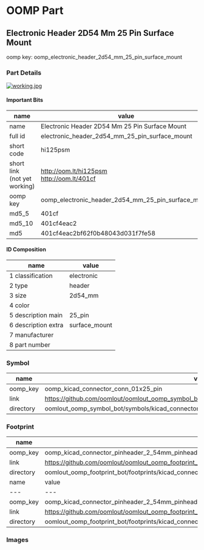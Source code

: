 # OOMP Part  
## Electronic Header 2D54 Mm 25 Pin Surface Mount  
  
oomp key: oomp_electronic_header_2d54_mm_25_pin_surface_mount  
  
### Part Details  
  
[![working.jpg](working_600.jpg)](working.jpg)  
  
#### Important Bits  
| name | value | 
| --- | --- | 
| name | Electronic Header 2D54 Mm 25 Pin Surface Mount | 
| full id | electronic_header_2d54_mm_25_pin_surface_mount | 
| short code | hi125psm | 
| short link<br>(not yet working) | http://oom.lt/hi125psm<br>http://oom.lt/401cf | 
| oomp key | oomp_electronic_header_2d54_mm_25_pin_surface_mount | 
| md5_5 | 401cf | 
| md5_10 | 401cf4eac2 | 
| md5 | 401cf4eac2bf62f0b48043d031f7fe58 | 
#### ID Composition  
| name | value | 
| --- | --- | 
| 1 classification | electronic | 
| 2 type | header | 
| 3 size | 2d54_mm | 
| 4 color |  | 
| 5 description main | 25_pin | 
| 6 description extra | surface_mount | 
| 7 manufacturer |  | 
| 8 part number |  | 
### Symbol  
| name | value | 
| --- | --- | 
| oomp_key | oomp_kicad_connector_conn_01x25_pin | 
| link | https://github.com/oomlout/oomlout_oomp_symbol_bot/tree/main/symbols/kicad_connector_conn_01x25_pin | 
| directory | oomlout_oomp_symbol_bot/symbols/kicad_connector_conn_01x25_pin//working/working.kicad_sym | 
### Footprint  
| name | value | 
| --- | --- | 
| oomp_key | oomp_kicad_connector_pinheader_2_54mm_pinheader_1x25_p2_54mm_vertical | 
| link | https://github.com/oomlout/oomlout_oomp_footprint_bot/tree/main/foootprntss/kicad_connector_pinheader_2_54mm_pinheader_1x25_p2_54mm_vertical | 
| directory | oomlout_oomp_footprint_bot/footprints/kicad_connector_pinheader_2_54mm_pinheader_1x25_p2_54mm_vertical//working/working.kicad_mod | 
| name | value | 
| --- | --- | 
| oomp_key | oomp_kicad_connector_pinheader_2_54mm_pinheader_1x25_p2_54mm_vertical_smd_pin | 
| link | https://github.com/oomlout/oomlout_oomp_footprint_bot/tree/main/foootprntss/kicad_connector_pinheader_2_54mm_pinheader_1x25_p2_54mm_vertical_smd_pin | 
| directory | oomlout_oomp_footprint_bot/footprints/kicad_connector_pinheader_2_54mm_pinheader_1x25_p2_54mm_vertical_smd_pin//working/working.kicad_mod | 
### Images  
